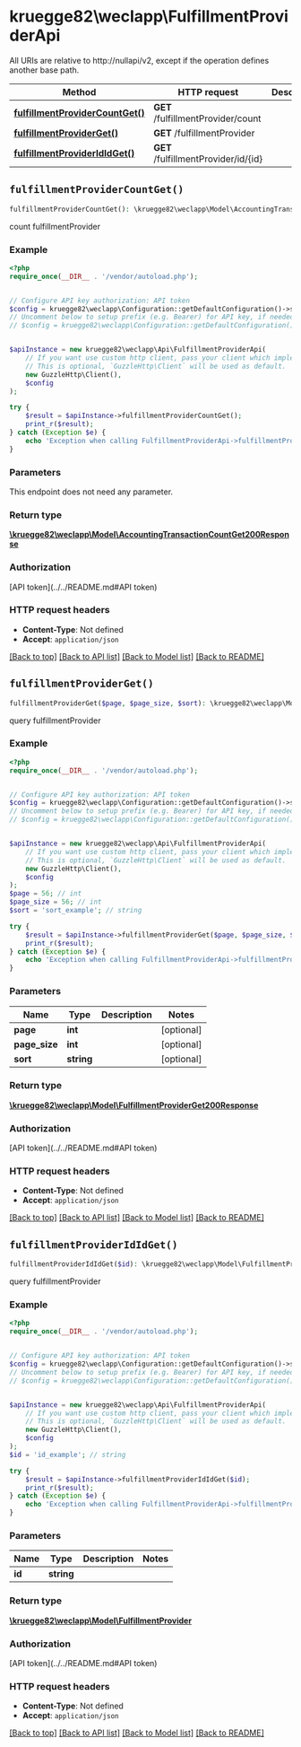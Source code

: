 # kruegge82\weclapp\FulfillmentProviderApi

All URIs are relative to http://nullapi/v2, except if the operation defines another base path.

| Method | HTTP request | Description |
| ------------- | ------------- | ------------- |
| [**fulfillmentProviderCountGet()**](FulfillmentProviderApi.md#fulfillmentProviderCountGet) | **GET** /fulfillmentProvider/count |  |
| [**fulfillmentProviderGet()**](FulfillmentProviderApi.md#fulfillmentProviderGet) | **GET** /fulfillmentProvider |  |
| [**fulfillmentProviderIdIdGet()**](FulfillmentProviderApi.md#fulfillmentProviderIdIdGet) | **GET** /fulfillmentProvider/id/{id} |  |


## `fulfillmentProviderCountGet()`

```php
fulfillmentProviderCountGet(): \kruegge82\weclapp\Model\AccountingTransactionCountGet200Response
```



count fulfillmentProvider

### Example

```php
<?php
require_once(__DIR__ . '/vendor/autoload.php');


// Configure API key authorization: API token
$config = kruegge82\weclapp\Configuration::getDefaultConfiguration()->setApiKey('AuthenticationToken', 'YOUR_API_KEY');
// Uncomment below to setup prefix (e.g. Bearer) for API key, if needed
// $config = kruegge82\weclapp\Configuration::getDefaultConfiguration()->setApiKeyPrefix('AuthenticationToken', 'Bearer');


$apiInstance = new kruegge82\weclapp\Api\FulfillmentProviderApi(
    // If you want use custom http client, pass your client which implements `GuzzleHttp\ClientInterface`.
    // This is optional, `GuzzleHttp\Client` will be used as default.
    new GuzzleHttp\Client(),
    $config
);

try {
    $result = $apiInstance->fulfillmentProviderCountGet();
    print_r($result);
} catch (Exception $e) {
    echo 'Exception when calling FulfillmentProviderApi->fulfillmentProviderCountGet: ', $e->getMessage(), PHP_EOL;
}
```

### Parameters

This endpoint does not need any parameter.

### Return type

[**\kruegge82\weclapp\Model\AccountingTransactionCountGet200Response**](../Model/AccountingTransactionCountGet200Response.md)

### Authorization

[API token](../../README.md#API token)

### HTTP request headers

- **Content-Type**: Not defined
- **Accept**: `application/json`

[[Back to top]](#) [[Back to API list]](../../README.md#endpoints)
[[Back to Model list]](../../README.md#models)
[[Back to README]](../../README.md)

## `fulfillmentProviderGet()`

```php
fulfillmentProviderGet($page, $page_size, $sort): \kruegge82\weclapp\Model\FulfillmentProviderGet200Response
```



query fulfillmentProvider

### Example

```php
<?php
require_once(__DIR__ . '/vendor/autoload.php');


// Configure API key authorization: API token
$config = kruegge82\weclapp\Configuration::getDefaultConfiguration()->setApiKey('AuthenticationToken', 'YOUR_API_KEY');
// Uncomment below to setup prefix (e.g. Bearer) for API key, if needed
// $config = kruegge82\weclapp\Configuration::getDefaultConfiguration()->setApiKeyPrefix('AuthenticationToken', 'Bearer');


$apiInstance = new kruegge82\weclapp\Api\FulfillmentProviderApi(
    // If you want use custom http client, pass your client which implements `GuzzleHttp\ClientInterface`.
    // This is optional, `GuzzleHttp\Client` will be used as default.
    new GuzzleHttp\Client(),
    $config
);
$page = 56; // int
$page_size = 56; // int
$sort = 'sort_example'; // string

try {
    $result = $apiInstance->fulfillmentProviderGet($page, $page_size, $sort);
    print_r($result);
} catch (Exception $e) {
    echo 'Exception when calling FulfillmentProviderApi->fulfillmentProviderGet: ', $e->getMessage(), PHP_EOL;
}
```

### Parameters

| Name | Type | Description  | Notes |
| ------------- | ------------- | ------------- | ------------- |
| **page** | **int**|  | [optional] |
| **page_size** | **int**|  | [optional] |
| **sort** | **string**|  | [optional] |

### Return type

[**\kruegge82\weclapp\Model\FulfillmentProviderGet200Response**](../Model/FulfillmentProviderGet200Response.md)

### Authorization

[API token](../../README.md#API token)

### HTTP request headers

- **Content-Type**: Not defined
- **Accept**: `application/json`

[[Back to top]](#) [[Back to API list]](../../README.md#endpoints)
[[Back to Model list]](../../README.md#models)
[[Back to README]](../../README.md)

## `fulfillmentProviderIdIdGet()`

```php
fulfillmentProviderIdIdGet($id): \kruegge82\weclapp\Model\FulfillmentProvider
```



query fulfillmentProvider

### Example

```php
<?php
require_once(__DIR__ . '/vendor/autoload.php');


// Configure API key authorization: API token
$config = kruegge82\weclapp\Configuration::getDefaultConfiguration()->setApiKey('AuthenticationToken', 'YOUR_API_KEY');
// Uncomment below to setup prefix (e.g. Bearer) for API key, if needed
// $config = kruegge82\weclapp\Configuration::getDefaultConfiguration()->setApiKeyPrefix('AuthenticationToken', 'Bearer');


$apiInstance = new kruegge82\weclapp\Api\FulfillmentProviderApi(
    // If you want use custom http client, pass your client which implements `GuzzleHttp\ClientInterface`.
    // This is optional, `GuzzleHttp\Client` will be used as default.
    new GuzzleHttp\Client(),
    $config
);
$id = 'id_example'; // string

try {
    $result = $apiInstance->fulfillmentProviderIdIdGet($id);
    print_r($result);
} catch (Exception $e) {
    echo 'Exception when calling FulfillmentProviderApi->fulfillmentProviderIdIdGet: ', $e->getMessage(), PHP_EOL;
}
```

### Parameters

| Name | Type | Description  | Notes |
| ------------- | ------------- | ------------- | ------------- |
| **id** | **string**|  | |

### Return type

[**\kruegge82\weclapp\Model\FulfillmentProvider**](../Model/FulfillmentProvider.md)

### Authorization

[API token](../../README.md#API token)

### HTTP request headers

- **Content-Type**: Not defined
- **Accept**: `application/json`

[[Back to top]](#) [[Back to API list]](../../README.md#endpoints)
[[Back to Model list]](../../README.md#models)
[[Back to README]](../../README.md)
